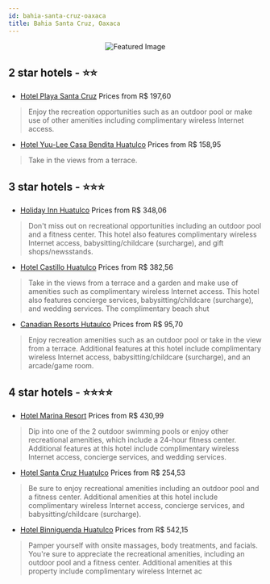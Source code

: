 ```yaml
---
id: bahia-santa-cruz-oaxaca
title: Bahia Santa Cruz, Oaxaca
---
```


<center><img src="https://i.travelapi.com/hotels/27000000/26930000/26920800/26920769/c360373e_z.jpg" alt="Featured Image" /></center>


##  2 star hotels - ⭐️⭐️

-    [Hotel Playa Santa Cruz](https://us.hurb.com/hotels/bahia-santa-cruz/hotel-playa-santa-cruz-JNP-JP345705?cmp=18055) Prices from R$ 197,60
   > Enjoy the recreation opportunities such as an outdoor pool or make use of other amenities including complimentary wireless Internet access.
-    [Hotel Yuu-Lee Casa Bendita Huatulco](https://us.hurb.com/hotels/bahia-santa-cruz/hotel-yuu-lee-casa-bendita-huatulco-JNP-JP02682B?cmp=18055) Prices from R$ 158,95
   > Take in the views from a terrace.

##  3 star hotels - ⭐️⭐️⭐️

-    [Holiday Inn Huatulco](https://us.hurb.com/hotels/bahia-santa-cruz/holiday-inn-huatulco-JNP-JP080237?cmp=18055) Prices from R$ 348,06
   > Don't miss out on recreational opportunities including an outdoor pool and a fitness center. This hotel also features complimentary wireless Internet access, babysitting/childcare (surcharge), and gift shops/newsstands.
-    [Hotel Castillo Huatulco](https://us.hurb.com/hotels/bahia-santa-cruz/hotel-castillo-huatulco-JNP-JP262619?cmp=18055) Prices from R$ 382,56
   > Take in the views from a terrace and a garden and make use of amenities such as complimentary wireless Internet access. This hotel also features concierge services, babysitting/childcare (surcharge), and wedding services. The complimentary beach shut
-    [Canadian Resorts Hutaulco](https://us.hurb.com/hotels/bahia-santa-cruz/canadian-resorts-hutaulco-JNP-JP616828?cmp=18055) Prices from R$ 95,70
   > Enjoy recreation amenities such as an outdoor pool or take in the view from a terrace. Additional features at this hotel include complimentary wireless Internet access, babysitting/childcare (surcharge), and an arcade/game room.

##  4 star hotels - ⭐️⭐️⭐️⭐️

-    [Hotel Marina Resort](https://us.hurb.com/hotels/bahia-santa-cruz/hotel-marina-resort-JNP-JP080286?cmp=18055) Prices from R$ 430,99
   > Dip into one of the 2 outdoor swimming pools or enjoy other recreational amenities, which include a 24-hour fitness center. Additional features at this hotel include complimentary wireless Internet access, concierge services, and wedding services.
-    [Hotel Santa Cruz Huatulco](https://us.hurb.com/hotels/bahia-santa-cruz/hotel-santa-cruz-huatulco-JNP-JP867179?cmp=18055) Prices from R$ 254,53
   > Be sure to enjoy recreational amenities including an outdoor pool and a fitness center. Additional amenities at this hotel include complimentary wireless Internet access, concierge services, and babysitting/childcare (surcharge).
-    [Hotel Binniguenda Huatulco](https://us.hurb.com/hotels/bahia-santa-cruz/hotel-binniguenda-huatulco-JNP-JP765384?cmp=18055) Prices from R$ 542,15
   > Pamper yourself with onsite massages, body treatments, and facials. You're sure to appreciate the recreational amenities, including an outdoor pool and a fitness center. Additional amenities at this property include complimentary wireless Internet ac
